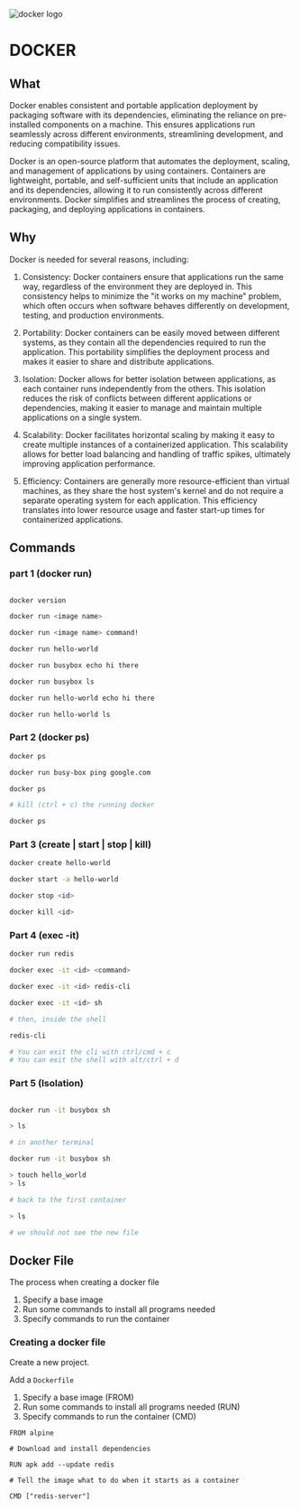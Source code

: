 ![docker logo](https://user-images.githubusercontent.com/31222514/232439594-66e31ac6-e1cd-4424-a173-77688e02e81b.png)

# DOCKER

## What

Docker enables consistent and portable application deployment by packaging software with its dependencies, eliminating the reliance on pre-installed components on a machine. This ensures applications run seamlessly across different environments, streamlining development, and reducing compatibility issues.

Docker is an open-source platform that automates the deployment, scaling, and management of applications by using containers. Containers are lightweight, portable, and self-sufficient units that include an application and its dependencies, allowing it to run consistently across different environments. Docker simplifies and streamlines the process of creating, packaging, and deploying applications in containers.

## Why

Docker is needed for several reasons, including:

1. Consistency: Docker containers ensure that applications run the same way, regardless of the environment they are deployed in. This consistency helps to minimize the "it works on my machine" problem, which often occurs when software behaves differently on development, testing, and production environments.

1. Portability: Docker containers can be easily moved between different systems, as they contain all the dependencies required to run the application. This portability simplifies the deployment process and makes it easier to share and distribute applications.

1. Isolation: Docker allows for better isolation between applications, as each container runs independently from the others. This isolation reduces the risk of conflicts between different applications or dependencies, making it easier to manage and maintain multiple applications on a single system.

1. Scalability: Docker facilitates horizontal scaling by making it easy to create multiple instances of a containerized application. This scalability allows for better load balancing and handling of traffic spikes, ultimately improving application performance.

1. Efficiency: Containers are generally more resource-efficient than virtual machines, as they share the host system's kernel and do not require a separate operating system for each application. This efficiency translates into lower resource usage and faster start-up times for containerized applications.

## Commands

### part 1 (docker run)

```bash

docker version

docker run <image name>

docker run <image name> command!

docker run hello-world

docker run busybox echo hi there

docker run busybox ls

docker run hello-world echo hi there

docker run hello-world ls
```

### Part 2 (docker ps)

```bash
docker ps

docker run busy-box ping google.com

docker ps

# kill (ctrl + c) the running docker

docker ps 
```

### Part 3 (create | start | stop | kill)

```bash
docker create hello-world

docker start -a hello-world

docker stop <id>

docker kill <id>
```
### Part 4 (exec -it)

```bash
docker run redis

docker exec -it <id> <command>

docker exec -it <id> redis-cli

docker exec -it <id> sh

# then, inside the shell

redis-cli

# You can exit the cli with ctrl/cmd + c
# You can exit the shell with alt/ctrl + d
```
### Part 5 (Isolation)

```bash

docker run -it busybox sh

> ls

# in another terminal

docker run -it busybox sh

> touch hello_world
> ls

# back to the first container

> ls

# we should not see the new file
```

## Docker File

The process when creating a docker file

1. Specify a base image
2. Run some commands to install all programs needed
3. Specify commands to run the container

### Creating a docker file

Create a new project.

Add a `Dockerfile`

1. Specify a base image (FROM)
2. Run some commands to install all programs needed (RUN)
3. Specify commands to run the container (CMD)

```docker
FROM alpine

# Download and install dependencies

RUN apk add --update redis

# Tell the image what to do when it starts as a container

CMD ["redis-server"]
```

